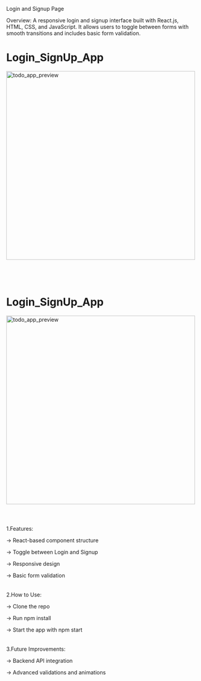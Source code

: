 Login and Signup Page

Overview:
A responsive login and signup interface built with React.js, HTML, CSS, and JavaScript. It allows users to toggle between forms with smooth transitions and includes basic form validation.
<br>

<h1> Login_SignUp_App</h1>
<div align="centre">
 <img src="D:\Projects\Login-and-SignUp-Page-main\src\components\Assets\login_signup_preview_1.png" width="500" height="500"  alt="todo_app_preview"/>
 <h1>
 </h1>
</div>

<br>

<h1> Login_SignUp_App</h1>
<div align="centre">
 <img src="D:\Projects\Login-and-SignUp-Page-main\src\components\Assets\login_signup_preview_2.png" width="500" height="500"  alt="todo_app_preview"/>
 <h1>
 </h1>
</div>

<br>
1.Features:

  -> React-based component structure
  
  -> Toggle between Login and Signup
  
  -> Responsive design
  
  -> Basic form validation
<br>
<br>
<br>
2.How to Use:

  -> Clone the repo
  
  -> Run npm install
  
  -> Start the app with npm start
<br>
<br>
<br>
3.Future Improvements:

  -> Backend API integration
  
  -> Advanced validations and animations
